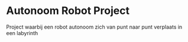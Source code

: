 # Autonoom Robot Project
Project waarbij een robot autonoom zich van punt naar punt verplaats in een labyrinth
